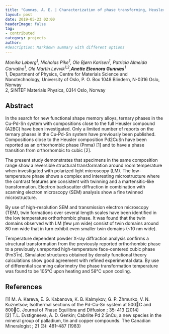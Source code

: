 ```yaml
---
title: "Gunnæs, A. E. | Characterization of phase transforming, Heusler based Cu-Pd-Sn alloys for energy harvesting"
layout: post
date: 2019-05-23 02:00
headerImage: false
tag:
- contributed
category: projects
author:
#description: Markdown summary with different options
---
```


_Monika Løberg<sup>1</sup>, Nicholas Pike<sup>1</sup>, Ole Bjørn Karlsen<sup>1</sup>, Patricia Almeida Carvalho<sup>1</sup>, Ole Martin Løvvik<sup>1,2</sup>,**Anette Eleonora Gunnæs**<sup>1</sup>_<br/>
1, Department of Physics, Centre for Materials Science and Nanotechnology, University of Oslo, P. O. Box 1048 Blindern, N-0316 Oslo, Norway<br/>
2, SINTEF Materials Physics, 0314 Oslo, Norway<br/>

## Abstract

In the search for new functional shape memory alloys, ternary phases in the Cu-Pd-Sn system with compositions close to the full Heusler compound (A2BC) have been investigated. Only a limited number of reports on the ternary phases in the Cu-Pd-Sn system have previously been published. Compositions close to the Heusler composition Pd2CuSn have been reported as an orthorhombic phase (Pnma) [1] and to have a phase transition from orthorhombic to cubic [2].<br/>

The present study demonstrates that specimens in the same composition range show a reversible structural transformation around room temperature when investigated with polarized light microscopy (LM). The low-temperature phase shows a complex and interesting microstructure where the contrast features are consistent with twinning and a martensitic-like transformation. Electron backscatter diffraction in combination with scanning electron microscopy (SEM) analysis show a fine twinned microstructure.<br/>

By use of high-resolution SEM and transmission electron microscopy (TEM), twin formations over several length scales have been identified in the low temperature orthorhombic phase. It was found that the twin domains observed with LM (few µm wide) consist of twin domains around 80 nm wide that in turn exhibit even smaller twin domains (~10 nm wide).<br/>

Temperature dependent powder X-ray diffraction analysis confirms a structural transformation from the previously reported orthorhombic phase to a previously unreported high-temperature face-centered cubic phase (Fm3 ̅m). Simulated structures obtained by density functional theory calculations show good agreement with refined experimental data. By use of differential scanning calorimetry the phase transformation temperature was found to be 105°C upon heating and 58°C upon cooling.<br/>

## References
[1] M. A. Kareva, E. G. Kabanova, K. B. Kalmykov, G. P. Zhmurko, V. N. Kuznetsov; Isothermal sections  of the Pd-Cu-Sn system at 500C and 800C. Journal of Phase Equilibra and Diffusion ; 35: 413 (2014) <br/>
[2] T.L. Evstigneeva, A. D. Genkin; Cabriite Pd 2 SnCu, a new species in the mineral group of palladium, tin and copper compounds. The Canadian Mineralogist ; 21 (3): 481–487 (1983)<br/>
